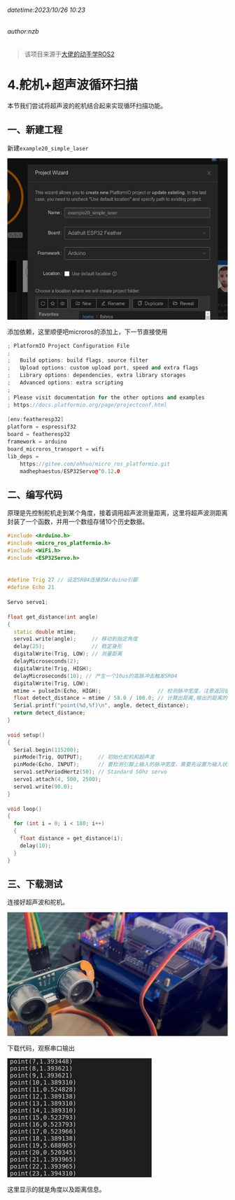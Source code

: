###### datetime:2023/10/26 10:23

###### author:nzb

> 该项目来源于[大佬的动手学ROS2](https://fishros.com/d2lros2)

# 4.舵机+超声波循环扫描

本节我们尝试将超声波的舵机结合起来实现循环扫描功能。

## 一、新建工程

新建`example20_simple_laser`

![image-20230123195240805](imgs/image-20230123195240805.png)

添加依赖，这里顺便吧microros的添加上，下一节直接使用

```c++
; PlatformIO Project Configuration File
;
;   Build options: build flags, source filter
;   Upload options: custom upload port, speed and extra flags
;   Library options: dependencies, extra library storages
;   Advanced options: extra scripting
;
; Please visit documentation for the other options and examples
; https://docs.platformio.org/page/projectconf.html

[env:featheresp32]
platform = espressif32
board = featheresp32
framework = arduino
board_microros_transport = wifi
lib_deps = 
    https://gitee.com/ohhuo/micro_ros_platformio.git
    madhephaestus/ESP32Servo@^0.12.0
```

## 二、编写代码

原理是先控制舵机走到某个角度，接着调用超声波测量距离，这里将超声波测距离封装了一个函数，并用一个数组存储10个历史数据。

```c++
#include <Arduino.h>
#include <micro_ros_platformio.h>
#include <WiFi.h>
#include <ESP32Servo.h>


#define Trig 27 // 设定SR04连接的Arduino引脚
#define Echo 21

Servo servo1;

float get_distance(int angle)
{
  static double mtime;
  servo1.write(angle);     // 移动到指定角度
  delay(25);               // 稳定身形
  digitalWrite(Trig, LOW); // 测量距离
  delayMicroseconds(2);
  digitalWrite(Trig, HIGH);
  delayMicroseconds(10); // 产生一个10us的高脉冲去触发SR04
  digitalWrite(Trig, LOW);
  mtime = pulseIn(Echo, HIGH);                  // 检测脉冲宽度，注意返回值是微秒us
  float detect_distance = mtime / 58.0 / 100.0; // 计算出距离,输出的距离的单位是厘米cm
  Serial.printf("point(%d,%f)\n", angle, detect_distance);
  return detect_distance;
}

void setup()
{
  Serial.begin(115200);
  pinMode(Trig, OUTPUT);     // 初始化舵机和超声波
  pinMode(Echo, INPUT);      // 要检测引脚上输入的脉冲宽度，需要先设置为输入状态
  servo1.setPeriodHertz(50); // Standard 50hz servo
  servo1.attach(4, 500, 2500);
  servo1.write(90.0);
}

void loop()
{
  for (int i = 0; i < 180; i++)
  {
    float distance = get_distance(i);
    delay(10);
  }
}

```

## 三、下载测试

连接好超声波和舵机。

![image-20230123195439029](imgs/image-20230123195439029.png)

下载代码，观察串口输出

![image-20230123195720226](imgs/image-20230123195720226.png)

这里显示的就是角度以及距离信息。
